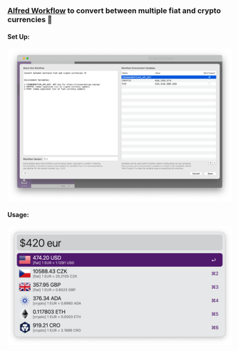 ### [Alfred Workflow](https://www.alfredapp.com/workflows/) to convert between multiple fiat and crypto currencies 💱️


#### Set Up:

![vars example](./img/screenshots/vars.png)


#### Usage:

![usage vars](./img/screenshots/usage.png)

